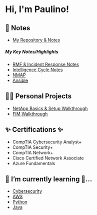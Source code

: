 <h1>Hi, I'm Paulino! <br/>

<h2>📝 Notes</h2>
  
  - [My Repository & Notes](https://github.com/paulinoprojects?tab=repositories)
  
  <h5> My Key Notes/Highlights </h5>
  
  - [RMF & Incident Response Notes](https://github.com/paulinoprojects/RiskManagement)
  - [Intelligence Cycle Notes](https://github.com/paulinoprojects/IntelligenceLifeCycle/blob/main/Intelligence_README.md)
  - [NMAP](https://github.com/paulinoprojects/NMAP)
  - [Ansible](https://github.com/paulinoprojects/Ansible)

  
  
  
<h2>👨‍💻 Personal Projects</h2>

  - [NetApp Basics & Setup Walkthrough](https://github.com/paulinoprojects/NetApp)
  - [FIM Walkthrough](https://github.com/paulinoprojects/FileIntegrityMonitor)
  

<h2>✨ Certifications ✨</h2>

 - CompTIA Cybersecurity Analyst+
 - CompTIA Security+
 - CompTIA Network+
 - Cisco Certified Network Associate
 - Azure Fundamentals

<h2> 🌱 I’m currently learning 🔭...</h2>
  
 - [Cybersecurity](https://github.com/paulinoprojects/RiskManagement/blob/main/RiskManagementFrameworkConcepts.md)
 - [AWS](https://github.com/paulinoprojects/AWS_host_a_static_website/blob/main/README.md)
 - [Python](https://github.com/paulinoprojects/PythonNotes)
 - [Java](https://github.com/paulinoprojects/JavaBasics)
